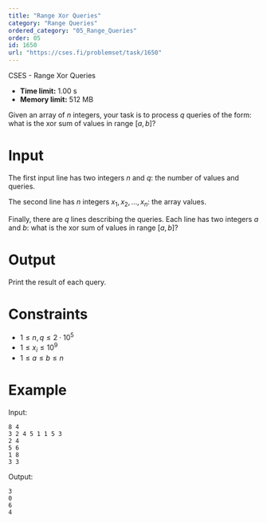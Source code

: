 ```yaml
---
title: "Range Xor Queries"
category: "Range Queries"
ordered_category: "05_Range_Queries"
order: 05
id: 1650
url: "https://cses.fi/problemset/task/1650"
---
```


CSES - Range Xor Queries

  * **Time limit:** 1.00 s
  * **Memory limit:** 512 MB

Given an array of $n$ integers, your task is to process $q$ queries of the
form: what is the xor sum of values in range $[a,b]$?

# Input

The first input line has two integers $n$ and $q$: the number of values and
queries.

The second line has $n$ integers $x_1,x_2,\dots,x_n$: the array values.

Finally, there are $q$ lines describing the queries. Each line has two
integers $a$ and $b$: what is the xor sum of values in range $[a,b]$?

# Output

Print the result of each query.

# Constraints

  * $1 \le n,q \le 2 \cdot 10^5$
  * $1 \le x_i \le 10^9$
  * $1 \le a \le b \le n$

# Example

Input:

    
    
    8 4
    3 2 4 5 1 1 5 3
    2 4
    5 6
    1 8
    3 3
    

Output:

    
    
    3
    0
    6
    4
    


